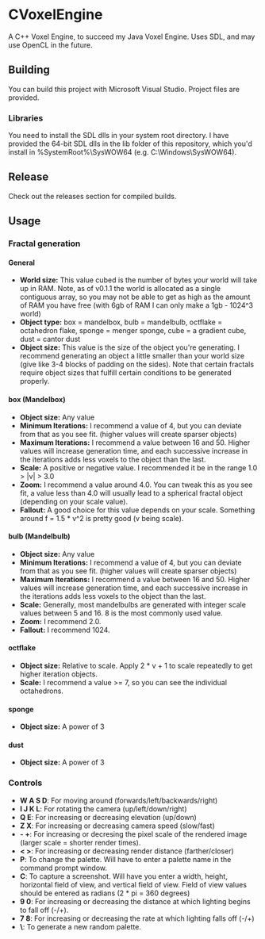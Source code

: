 # CVoxelEngine
A C++ Voxel Engine, to succeed my Java Voxel Engine.  Uses SDL, and may use OpenCL in the future.

## Building
You can build this project with Microsoft Visual Studio.  Project files are provided.

### Libraries
You need to install the SDL dlls in your system root directory.  I have provided the 64-bit SDL dlls in the lib folder of this repository, which you'd install in %SystemRoot%\SysWOW64 (e.g. C:\Windows\SysWOW64).

## Release
Check out the releases section for compiled builds.

## Usage
### Fractal generation
#### General
* **World size:** This value cubed is the number of bytes your world will take up in RAM.  Note, as of v0.1.1 the world is allocated as a single contiguous array, so you may not be able to get as high as the amount of RAM you have free (with 6gb of RAM I can only make a 1gb - 1024^3 world)
* **Object type:** box = mandelbox, bulb = mandelbulb, octflake = octahedron flake, sponge = menger sponge, cube = a gradient cube, dust = cantor dust
* **Object size:** This value is the size of the object you're generating.  I recommend generating an object a little smaller than your world size (give like 3-4 blocks of padding on the sides).  Note that certain fractals require object sizes that fulfill certain conditions to be generated properly.

#### box (Mandelbox)
* **Object size:** Any value
* **Minimum Iterations:** I recommend a value of 4, but you can deviate from that as you see fit.  (higher values will create sparser objects)
* **Maximum Iterations:** I recommend a value between 16 and 50.  Higher values will increase generation time, and each successive increase in the iterations adds less voxels to the object than the last.
* **Scale:** A positive or negative value.  I recommended it be in the range 1.0 > |v| > 3.0
* **Zoom:** I recommend a value around 4.0.  You can tweak this as you see fit, a value less than 4.0 will usually lead to a spherical fractal object (depending on your scale value).
* **Fallout:** A good choice for this value depends on your scale.  Something around f =  1.5 * v^2   is pretty good (v being scale).

#### bulb (Mandelbulb)
* **Object size:** Any value
* **Minimum Iterations:** I recommend a value of 4, but you can deviate from that as you see fit.  (higher values will create sparser objects)
* **Maximum Iterations:** I recommend a value between 16 and 50.  Higher values will increase generation time, and each successive increase in the iterations adds less voxels to the object than the last.
* **Scale:** Generally, most mandelbulbs are generated with integer scale values between 5 and 16.  8 is the most commonly used value.
* **Zoom:** I recommend 2.0.
* **Fallout:** I recommend 1024.

#### octflake
* **Object size:** Relative to scale.  Apply 2 * v +  1 to scale repeatedly to get higher iteration objects.
* **Scale:** I recommend a value >= 7, so you can see the individual octahedrons.

#### sponge
* **Object size:** A power of 3

#### dust
* **Object size:** A power of 3

### Controls
* **W A S D**: For moving around (forwards/left/backwards/right)
* **I J K L**: For rotating the camera (up/left/down/right)
* **Q E**: For increasing or decreasing elevation (up/down)
* **Z X**: For increasing or decreasing camera speed (slow/fast)
* **- +**: For increasing or decresing the pixel scale of the rendered image (larger scale = shorter render times).
* **< >**: For increasing or decreasing render distance (farther/closer)
* **P**: To change the palette.  Will have to enter a palette name in the command prompt window.
* **C**: To capture a screenshot.  Will have you enter a width, height, horizontal field of view, and vertical field of view.  Field of view values should be entered as radians (2 * pi = 360 degrees)
* **9 0**: For increasing or decreasing the distance at which lighting begins to fall off (-/+).
* **7 8**: For increasing or decreasing the rate at which lighting falls off (-/+)
* **\\**: To generate a new random palette.
